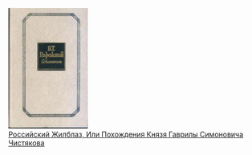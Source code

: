 ![](Российский%20Жилблаз,%20Или%20Похождения%20Князя%20Гаврилы%20Симоновича%20Чистякова.jpg)  
[Российский Жилблаз, Или Похождения Князя Гаврилы Симоновича Чистякова](Российский%20Жилблаз,%20Или%20Похождения%20Князя%20Гаврилы%20Симоновича%20Чистякова.md)
